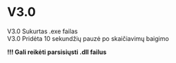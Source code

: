 # V3.0
V3.0 Sukurtas .exe failas <br>
V3.0 Pridėta 10 sekundžių pauzė po skaičiavimų baigimo<br>

<B>!!! Gali reikėti parsisiųsti .dll failus </b>
